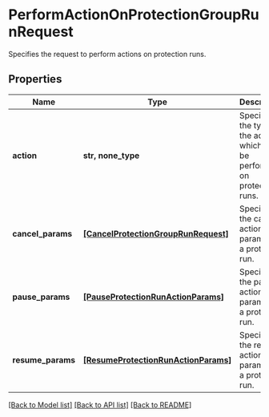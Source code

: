 # PerformActionOnProtectionGroupRunRequest

Specifies the request to perform actions on protection runs.

## Properties
Name | Type | Description | Notes
------------ | ------------- | ------------- | -------------
**action** | **str, none_type** | Specifies the type of the action which will be performed on protection runs. | 
**cancel_params** | [**[CancelProtectionGroupRunRequest]**](CancelProtectionGroupRunRequest.md) | Specifies the cancel action params for a protection run. | [optional] 
**pause_params** | [**[PauseProtectionRunActionParams]**](PauseProtectionRunActionParams.md) | Specifies the pause action params for a protection run. | [optional] 
**resume_params** | [**[ResumeProtectionRunActionParams]**](ResumeProtectionRunActionParams.md) | Specifies the resume action params for a protection run. | [optional] 

[[Back to Model list]](../README.md#documentation-for-models) [[Back to API list]](../README.md#documentation-for-api-endpoints) [[Back to README]](../README.md)


